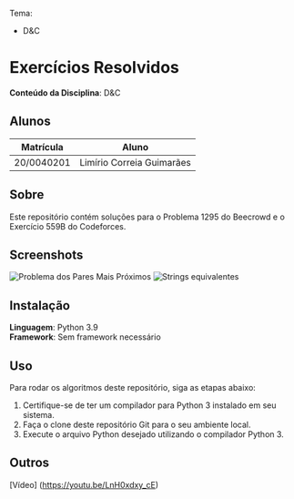 Tema:
 - D&C

# Exercícios Resolvidos

**Conteúdo da Disciplina**: D&C<br>

## Alunos
|Matrícula | Aluno |
| -- | -- |
| 20/0040201  | Limírio Correia Guimarães |

## Sobre 
Este repositório contém soluções para o Problema 1295 do Beecrowd e o Exercício 559B do Codeforces.

## Screenshots
![Problema dos Pares Mais Próximos](https://github.com/LimirioGuimaraes/DC_Exercicios_dupla_8/assets/80782534/93e6ab59-f899-42dc-ab3a-a4deb34a4650)
![Strings equivalentes](https://github.com/LimirioGuimaraes/DC_Exercicios_dupla_8/assets/80782534/ef606269-7c77-4213-84e8-70642efde874)

## Instalação 
**Linguagem**: Python 3.9<br>
**Framework**: Sem framework necessário<br>


## Uso 
Para rodar os algoritmos deste repositório, siga as etapas abaixo:
1. Certifique-se de ter um compilador para Python 3 instalado em seu sistema.
2. Faça o clone deste repositório Git para o seu ambiente local.
3. Execute o arquivo Python desejado utilizando o compilador Python 3.

## Outros 
[Vídeo] (https://youtu.be/LnH0xdxy_cE)




